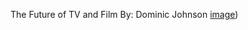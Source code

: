The Future of TV and Film
By: Dominic Johnson
[image](https://user-images.githubusercontent.com/60159702/206802112-7d6a667d-98ca-4a71-a99f-0915e3c31531.png))
